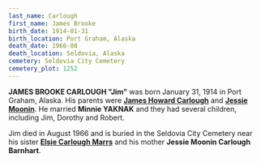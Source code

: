 ```yaml
---
last_name: Carlough
first_name: James Brooke
birth_date: 1914-01-31
birth_location: Port Graham, Alaska
death_date: 1966-08
death_location: Seldovia, Alaska
cemetery: Seldovia City Cemetery
cemetery_plot: 1252
---
```


**JAMES BROOKE CARLOUGH "Jim"** was born January 31, 1914 in Port Graham, Alaska. His parents were [**James Howard Carlough**](../_families/Carlough_Family.md) and [**Jessie Moonin**](./Barnhardt_Jessie_Moonin.md). He married **Minnie YAKNAK** and they had several children, including Jim, Dorothy and Robert. 

Jim died in August 1966 and is buried in the Seldovia City Cemetery near his sister [**Elsie Carlough Marrs**](./Marrs_Elsie_Catherine_Carlough.md) and his mother **Jessie Moonin Carlough Barnhart**.
